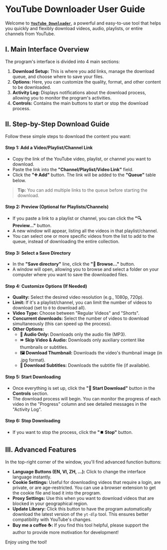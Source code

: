 # YouTube Downloader User Guide

Welcome to [**`YouTube Downloader`**](https://github.com/duckmartians/YouTube_Downloader/releases/), a powerful and easy-to-use tool that helps you quickly and flexibly download videos, audio, playlists, or entire channels from YouTube.

## **I. Main Interface Overview**

The program's interface is divided into 4 main sections:

1.  **Download Setup:** This is where you add links, manage the download queue, and choose where to save your files.
2.  **Options:** Here, you can customize the quality, format, and other content to be downloaded.
3.  **Activity Log:** Displays notifications about the download process, allowing you to monitor the program's activities.
4.  **Controls:** Contains the main buttons to start or stop the download process.

## **II. Step-by-Step Download Guide**

Follow these simple steps to download the content you want:

#### **Step 1: Add a Video/Playlist/Channel Link**
* Copy the link of the YouTube video, playlist, or channel you want to download.
* Paste the link into the **"Channel/Playlist/Video Link"** field.
* Click the **"➕ Add"** button. The link will be added to the **"Queue"** table below.
> **Tip:** You can add multiple links to the queue before starting the download.

#### **Step 2: Preview (Optional for Playlists/Channels)**
* If you paste a link to a playlist or channel, you can click the **"🔍 Preview..."** button.
* A new window will appear, listing all the videos in that playlist/channel.
* You can select one or more specific videos from the list to add to the queue, instead of downloading the entire collection.

#### **Step 3: Select a Save Directory**
* In the **"Save directory"** line, click the **"📂 Browse..."** button.
* A window will open, allowing you to browse and select a folder on your computer where you want to save the downloaded files.

#### **Step 4: Customize Options (If Needed)**
* **Quality:** Select the desired video resolution (e.g., 1080p, 720p).
* **Limit:** If it's a playlist/channel, you can limit the number of videos to download (set to `0` to download all).
* **Video Type:** Choose between "Regular Videos" and "Shorts".
* **Concurrent downloads:** Select the number of videos to download simultaneously (this can speed up the process).
* **Other Options:**
  * **🎵 Audio Only:** Downloads only the audio file (MP3).
  * **⏩ Skip Video & Audio:** Downloads only auxiliary content like thumbnails or subtitles.
  * **🖼️ Download Thumbnail:** Downloads the video's thumbnail image (in .jpg format).
  * **📝 Download Subtitles:** Downloads the subtitle file (if available).

#### **Step 5: Start Downloading**
* Once everything is set up, click the **"🚀 Start Download"** button in the **Controls** section.
* The download process will begin. You can monitor the progress of each video in the "Progress" column and see detailed messages in the "Activity Log".

#### **Step 6: Stop Downloading**
* If you want to stop the process, click the **"⏹️ Stop"** button.

## **III. Advanced Features**

In the top-right corner of the window, you'll find advanced function buttons:
* **Language Buttons (EN, VI, ZH, ...):** Click to change the interface language instantly.
* **Cookie Settings:** Useful for downloading videos that require a login, are private, or are age-restricted. You can use a browser extension to get the cookie file and load it into the program.
* **Proxy Settings:** Use this when you want to download videos that are blocked in your geographical region.
* **Update Library:** Click this button to have the program automatically download the latest version of the `yt-dlp` tool. This ensures better compatibility with YouTube's changes.
* **Buy me a coffee ☕:** If you find this tool helpful, please support the author to provide more motivation for development!

Enjoy using the tool!
